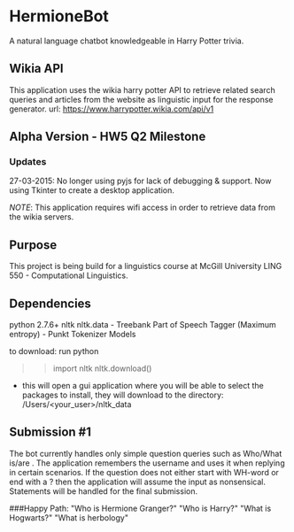 # HermioneBot
A natural language chatbot knowledgeable in Harry Potter trivia. 

## Wikia API
This application uses the wikia harry potter API to retrieve related search queries and articles from the website as linguistic input for the response generator.
url: https://www.harrypotter.wikia.com/api/v1

## Alpha Version - HW5 Q2 Milestone
### Updates
27-03-2015: No longer using pyjs for lack of debugging & support. Now using Tkinter to create a desktop application.

*NOTE*: This application requires wifi access in order to retrieve data from the wikia servers.

## Purpose
This project is being build for a linguistics course at McGill University LING 550 - Computational Linguistics.

## Dependencies
python 2.7.6+ 
nltk
nltk.data - Treebank Part of Speech Tagger (Maximum entropy) 
	  - Punkt Tokenizer Models

to download: run python
>> import nltk
>> nltk.download()

- this will open a gui application where you will be able to select the packages to install, they will download to the directory: /Users/<your_user>/nltk_data

## Submission #1 
The bot currently handles only simple question queries such as Who/What is/are <NP>.
The application remembers the username and uses it when replying in certain scenarios.
If the question does not either start with WH-word or end with a ? then the application will assume the input as nonsensical.
Statements will be handled for the final submission.

###Happy Path: 
"Who is Hermione Granger?" 
"Who is Harry?"
"What is Hogwarts?"
"What is herbology" 
